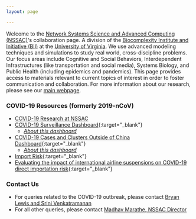 ```yaml
---
layout: page

---
```


Welcome to the [Network Systems Science and Advanced Computing (NSSAC)](https://biocomplexity.virginia.edu/nssac)'s collaboration page.  A division of the [Biocomplexity Institute and Initiative (BII)](https://biocomplexity.virginia.edu/) at the [University of Virginia](https://www.virginia.edu/). We use advanced modeling techniques and simulations to study real world, cross-discipline problems.  Our focus areas include Cognitive and Social Behaviors, Interdependent Infrastructures (like transportation and social media), Systems Biology, and Public Health (including epidemics and pandemics).  This page provides access to materials relevant to current topics of interest in order to foster communication and collaboration. For more information about our research, please see our [main webpage](https://biocomplexity.virginia.edu/nssac).

### COVID-19 Resources (formerly 2019-nCoV)
- [COVID-19 Research at NSSAC](./covid-19/index)
- [COVID-19 Surveillance Dashboard](http://nssac.bii.virginia.edu/covid-19/dashboard/){:target="_blank"}  
  - [_About this dashboard_](../covid-19/dashboard)
- [COVID-19 Cases and Clusters Outside of China Dashboard](https://datastudio.google.com/u/0/reporting/f6ad0988-f203-45f8-8d18-5d726c1d2d8b/page/MGzDB){:target="_blank"}  
  - [_About this dashboard_](../covid-19/covid-19_imported_cases)
- [Import Risk](https://nssac.github.io/covid-19/import_risk.html){:target="_blank"}
- [Evaluating the impact of international airline suspensions on COVID-19 direct importation risk](https://www.medrxiv.org/content/10.1101/2020.02.20.20025882v1){:target="_blank"}

### Contact Us
- For queries related to the COVID-19 outbreak, please contact [Bryan Lewis and Srini Venkatramanan](mailto:nssac_covid19_coordinators@virginia.edu?subject=Research%20Website%20COVID-19%20Query)
- For all other queries, please contact [Madhav Marathe, NSSAC Director](mailto:nssac_covid19_coordinators@virginia.edu?subject=Research%20Website%20Query)



